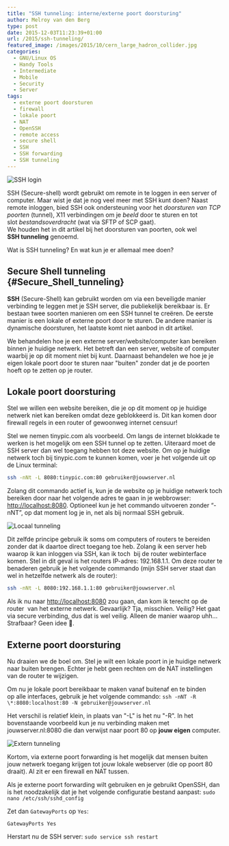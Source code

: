 ```yaml
---
title: "SSH tunneling: interne/externe poort doorsturing"
author: Melroy van den Berg
type: post
date: 2015-12-03T11:23:39+01:00
url: /2015/ssh-tunneling/
featured_image: /images/2015/10/cern_large_hadron_collider.jpg
categories:
  - GNU/Linux OS
  - Handy Tools
  - Intermediate
  - Mobile
  - Security
  - Server
tags:
  - externe poort doorsturen
  - firewall
  - lokale poort
  - NAT
  - OpenSSH
  - remote access
  - secure shell
  - SSH
  - SSH forwarding
  - SSH tunneling
---
```


![SSH login](/images/2015/10/ssh_login.png "SSH login")

SSH (Secure-shell) wordt gebruikt om remote in te loggen in een server of computer. Maar wist je dat je nog veel meer met SSH kunt doen? Naast remote inloggen, bied SSH ook ondersteuning voor het *doorsturen van TCP poorten* (tunnel), X11 verbindingen om je _beeld_ door te sturen en tot slot *bestandsoverdracht* (wat via SFTP of SCP gaat).  
We houden het in dit artikel bij het doorsturen van poorten, ook wel **SSH tunneling** genoemd.

Wat is SSH tunneling? En wat kun je er allemaal mee doen?

<!--more-->

## Secure Shell tunneling {#Secure_Shell_tunneling}

**SSH** (Secure-Shell) kan gebruikt worden om via een beveiligde manier verbinding te leggen met je SSH server, die publiekelijk bereikbaar is. Er bestaan twee soorten manieren om een SSH tunnel te creëren. De eerste manier is een lokale of externe poort door te sturen. De andere manier is dynamische doorsturen, het laatste komt niet aanbod in dit artikel.

We behandelen hoe je een externe server/website/computer kan bereiken binnen je huidige netwerk. Het betreft dan een server, website of computer waarbij je op dit moment niet bij kunt. Daarnaast behandelen we hoe je je eigen lokale poort door te sturen naar "buiten" zonder dat je de poorten hoeft op te zetten op je router.

## Lokale poort doorsturing

Stel we willen een website bereiken, die je op dit moment op je huidige netwerk niet kan bereiken omdat deze geblokkeerd is. Dit kan komen door firewall regels in een router of gewoonweg internet censuur!

Stel we nemen tinypic.com als voorbeeld. Om langs de internet blokkade te werken is het mogelijk om een SSH tunnel op te zetten. Uiteraard moet de SSH server dan wel toegang hebben tot deze website. Om op je huidige netwerk toch bij tinypic.com te kunnen komen, voer je het volgende uit op de Linux terminal:

```sh
ssh -nNt -L 8080:tinypic.com:80 gebruiker@jouwserver.nl
```

Zolang dit commando actief is, kun je de website op je huidige netwerk toch bereiken door naar het volgende adres te gaan in je webbrowser: [http://localhost:8080](http://localhost:8080). Optioneel kun je het commando uitvoeren zonder &#8220;-nNT&#8221;, op dat moment log je in, net als bij normaal SSH gebruik.

![Locaal tunneling](/images/2015/10/ssh_tunneling.png "Lokaal tunneling: `ssh -L 1234:localhost:5678 gebruiker@jouwserver.nl`")

Dit zelfde principe gebruik ik soms om computers of routers te bereiden zonder dat ik daartoe direct toegang toe heb. Zolang ik een server heb waarop ik kan inloggen via SSH, kan ik toch  bij de router webinterface komen. Stel in dit geval is het routers IP-adres: 192.168.1.1. Om deze router te benaderen gebruik je het volgende commando (mijn SSH server staat dan wel in hetzelfde netwerk als de router):

```sh
ssh -nNt -L 8080:192.168.1.1:80 gebruiker@jouwserver.nl
```

Als ik nu naar [http://localhost:8080](http://localhost:8080) zou gaan, dan kom ik terecht op de router  van het externe netwerk. Gevaarlijk? Tja, misschien. Veilig? Het gaat via secure verbinding, dus dat is wel veilig. Alleen de manier waarop uhh... Strafbaar? Geen idee 🙂.

## Externe poort doorsturing

Nu draaien we de boel om. Stel je wilt een lokale poort in je huidige netwerk naar buiten brengen. Echter je hebt geen rechten om de NAT instellingen van de router te wijzigen.

Om nu je lokale poort bereikbaar te maken vanaf buitenaf en te binden op alle interfaces, gebruik je het volgende commando: `ssh -nNT -R \*:8080:localhost:80 -N gebruiker@jouwserver.nl`

Het verschil is relatief klein, in plaats van "-L" is het nu "-R". In het bovenstaande voorbeeld kun je nu verbinding maken met jouwserver.nl:8080 die dan verwijst naar poort 80 op **jouw eigen** computer.

![Extern tunneling](/images/2015/10/ssh_tunneling_extern.png "Extern tunneling: `ssh -R 1234:localhost:5678 gebruiker@jouwserver.nl`")

Kortom, via externe poort forwarding is het mogelijk dat mensen buiten jouw netwerk toegang krijgen tot jouw lokale webserver (die op poort 80 draait). Al zit er een firewall en NAT tussen.

Als je externe poort forwarding wilt gebruiken en je gebruikt OpenSSH, dan is het noodzakelijk dat je het volgende configuratie bestand aanpast: `sudo nano /etc/ssh/sshd_config`

Zet dan `GatewayPorts` op `Yes`:

```
GatewayPorts Yes
```

Herstart nu de SSH server: `sudo service ssh restart`

